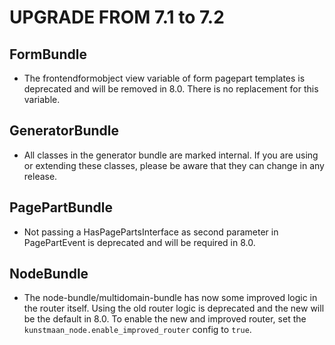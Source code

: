 UPGRADE FROM 7.1 to 7.2
========================

FormBundle
-----------

- The frontendformobject view variable of form pagepart templates is deprecated and will be removed in 8.0. There is no replacement for this variable.

GeneratorBundle
---------------

- All classes in the generator bundle are marked internal. If you are using or extending these classes, please be aware that they can change in any release.

PagePartBundle
--------------

- Not passing a HasPagePartsInterface as second parameter in PagePartEvent is deprecated and will be required in 8.0.


NodeBundle
-----------------

- The node-bundle/multidomain-bundle has now some improved logic in the router itself. Using the old router logic is deprecated and the new will be the default in 8.0.
  To enable the new and improved router, set the `kunstmaan_node.enable_improved_router` config to `true`.
